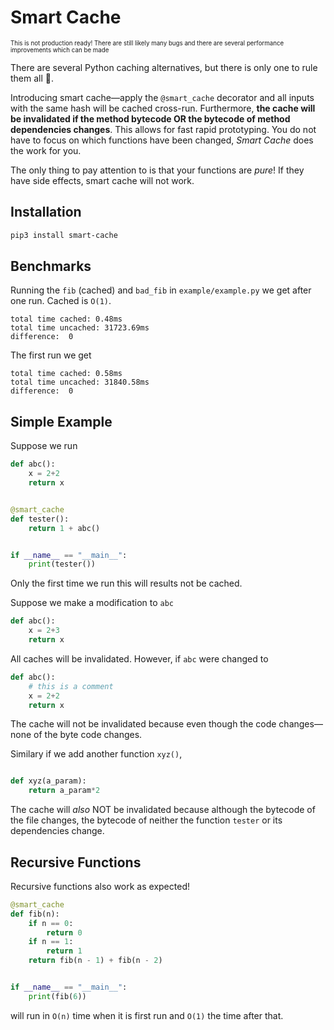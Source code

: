 # Smart Cache
<sub><sup>This is not production ready! There are still likely many bugs and there are several performance improvements which can be made</sup></sub>

There are several Python caching alternatives, but there is only one to rule them all 💍.

Introducing smart cache—apply the `@smart_cache` decorator and all inputs
with the same hash will be cached cross-run. Furthermore,
**the cache will be invalidated if the method bytecode OR the bytecode of method dependencies changes**. This allows for fast rapid prototyping. You do not have to focus on which
functions have been changed, _Smart Cache_ does the work for you.

The only thing to pay attention to is that your functions are *pure*! If they have 
side effects, smart cache will not work.

## Installation

```bash
pip3 install smart-cache
```

## Benchmarks
Running the `fib` (cached) and `bad_fib` in `example/example.py` we get after one run. Cached is `O(1)`.

```
total time cached: 0.48ms
total time uncached: 31723.69ms
difference:  0
```

The first run we get 
```
total time cached: 0.58ms
total time uncached: 31840.58ms
difference:  0
```

## Simple Example
Suppose we run
```python
def abc():
    x = 2+2
    return x


@smart_cache
def tester():
    return 1 + abc()


if __name__ == "__main__":
    print(tester())
```

Only the first time we run this will
results not be cached.

Suppose we make a modification to `abc`

```python
def abc():
    x = 2+3
    return x
```

All caches will be invalidated. However, if `abc` were
changed to

```python
def abc():
    # this is a comment
    x = 2+2
    return x
```

The cache will not be invalidated because even though the 
code changes—none of the byte code changes.

Similary if we add another function `xyz()`,

```python

def xyz(a_param):
    return a_param*2
```

The cache will _also_ NOT be invalidated because although
the bytecode of the file changes, the bytecode of neither the function `tester`
or its dependencies change.

## Recursive Functions
Recursive functions also work as expected!
```python
@smart_cache
def fib(n):
    if n == 0:
        return 0
    if n == 1:
        return 1
    return fib(n - 1) + fib(n - 2)


if __name__ == "__main__":
    print(fib(6))
```

will run in `O(n)` time when it is first run
and `O(1)` the time after that.
